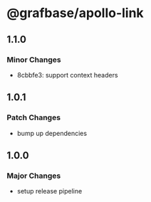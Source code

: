 # @grafbase/apollo-link

## 1.1.0

### Minor Changes

- 8cbbfe3: support context headers

## 1.0.1

### Patch Changes

- bump up dependencies

## 1.0.0

### Major Changes

- setup release pipeline
